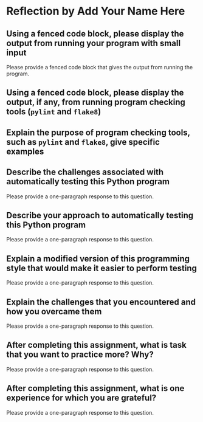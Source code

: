 # Reflection by Add Your Name Here

## Using a fenced code block, please display the output from running your program with small input

Please provide a fenced code block that gives the output from running the program.

## Using a fenced code block, please display the output, if any, from running program checking tools (`pylint` and `flake8`)

## Explain the purpose of program checking tools, such as `pylint` and `flake8`, give specific examples

## Describe the challenges associated with automatically testing this Python program

Please provide a one-paragraph response to this question.

## Describe your approach to automatically testing this Python program

Please provide a one-paragraph response to this question.

## Explain a modified version of this programming style that would make it easier to perform testing

Please provide a one-paragraph response to this question.

## Explain the challenges that you encountered and how you overcame them

Please provide a one-paragraph response to this question.

## After completing this assignment, what is task that you want to practice more? Why?

Please provide a one-paragraph response to this question.

## After completing this assignment, what is one experience for which you are grateful?

Please provide a one-paragraph response to this question.

